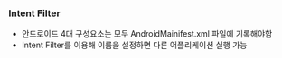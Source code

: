 ### Intent Filter

- 안드로이드 4대 구성요소는 모두 AndroidMainifest.xml 파일에 기록해야함
- Intent Filter를 이용해 이름을 설정하면 다른 어플리케이션 실행 가능


